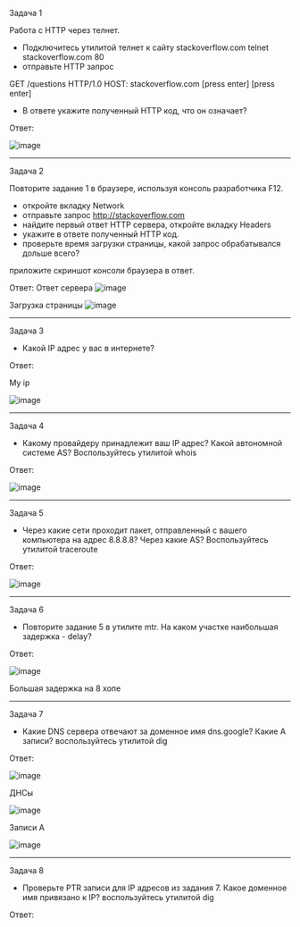 Задача 1

Работа c HTTP через телнет.

- Подключитесь утилитой телнет к сайту stackoverflow.com telnet stackoverflow.com 80
- отправьте HTTP запрос
  
GET /questions HTTP/1.0
HOST: stackoverflow.com
[press enter]
[press enter]

- В ответе укажите полученный HTTP код, что он означает?

Ответ:

![image](https://user-images.githubusercontent.com/65549218/145683374-97219dc0-8cc1-4ff5-b699-7d28557c734c.png)

_______________________________________________________________________________________________________________________________________________________________________________

Задача 2

Повторите задание 1 в браузере, используя консоль разработчика F12.
- откройте вкладку Network
- отправьте запрос http://stackoverflow.com
- найдите первый ответ HTTP сервера, откройте вкладку Headers
- укажите в ответе полученный HTTP код.
- проверьте время загрузки страницы, какой запрос обрабатывался дольше всего?


приложите скриншот консоли браузера в ответ.

Ответ:
Ответ сервера
![image](https://user-images.githubusercontent.com/65549218/145684087-c938fb5f-531b-429d-a661-b955ccefd6e7.png)

Загрузка страницы
![image](https://user-images.githubusercontent.com/65549218/145684102-c46b75ea-b1e1-4f5f-a662-5d65e5232dd2.png)

_______________________________________________________________________________________________________________________________________________________________________________

Задача 3
 - Какой IP адрес у вас в интернете?

Ответ:

My ip

![image](https://user-images.githubusercontent.com/65549218/145714071-77a90854-3e2a-47f3-8319-2ac175f6c4ba.png)

_______________________________________________________________________________________________________________________________________________________________________________
Задача 4
 - Какому провайдеру принадлежит ваш IP адрес? Какой автономной системе AS? Воспользуйтесь утилитой whois

Ответ:

![image](https://user-images.githubusercontent.com/65549218/145714612-578c6fe2-ce96-465c-8f60-99fc3dcc5c2f.png)

______________________________________________________________________________________________________________________________________________________________________________
Задача 5
 - Через какие сети проходит пакет, отправленный с вашего компьютера на адрес 8.8.8.8? Через какие AS? Воспользуйтесь утилитой traceroute

Ответ:

![image](https://user-images.githubusercontent.com/65549218/145714766-faace4ad-eae7-40c8-b2ae-df9285ff277e.png)

_______________________________________________________________________________________________________________________________________________________________________________
Задача 6
 - Повторите задание 5 в утилите mtr. На каком участке наибольшая задержка - delay?

Ответ:

![image](https://user-images.githubusercontent.com/65549218/145714854-4080a070-dfb0-401c-8cf9-b1e0e5c8f50b.png)

Большая задержка на 8 хопе
_______________________________________________________________________________________________________________________________________________________________________________
Задача 7
 - Какие DNS сервера отвечают за доменное имя dns.google? Какие A записи? воспользуйтесь утилитой dig

Ответ:

![image](https://user-images.githubusercontent.com/65549218/145715085-75303af2-bd9b-4df6-aa13-73d282fde8da.png)

ДНСы

![image](https://user-images.githubusercontent.com/65549218/145715096-0f3a0acc-2087-43a7-91fb-66655f3755f8.png)

Записи А

![image](https://user-images.githubusercontent.com/65549218/145715147-ecfe0301-b3e7-4ec4-b2bf-ec2022ecd8e0.png)



______________________________________________________________________________________________________________________________________________________________________________
Задача 8
 - Проверьте PTR записи для IP адресов из задания 7. Какое доменное имя привязано к IP? воспользуйтесь утилитой dig

Ответ:




